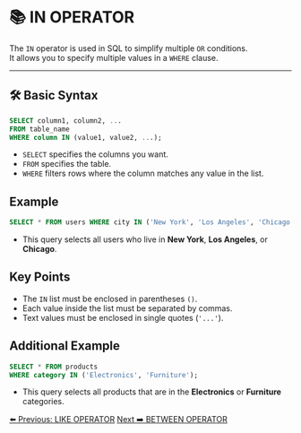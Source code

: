 <!-- markdownlint-disable MD033 -->
<!-- markdownlint-disable MD004 -->

# 📚 IN OPERATOR

The `IN` operator is used in SQL to simplify multiple `OR` conditions.  
It allows you to specify multiple values in a `WHERE` clause.

---

## 🛠️ Basic Syntax

```sql
SELECT column1, column2, ...
FROM table_name
WHERE column IN (value1, value2, ...);
```

- `SELECT` specifies the columns you want.
- `FROM` specifies the table.
- `WHERE` filters rows where the column matches any value in the list.

## Example

```sql
SELECT * FROM users WHERE city IN ('New York', 'Los Angeles', 'Chicago');
```

- This query selects all users who live in **New York**, **Los Angeles**, or **Chicago**.

## Key Points

- The `IN` list must be enclosed in parentheses `()`.
- Each value inside the list must be separated by commas.
- Text values must be enclosed in single quotes (`'...'`).

## Additional Example

```sql
SELECT * FROM products
WHERE category IN ('Electronics', 'Furniture');
```

- This query selects all products that are in the **Electronics** or **Furniture** categories.

[⬅️ Previous: LIKE OPERATOR](likeoperator.md)   [Next ➡️ BETWEEN OPERATOR](betweenoperator.md)
